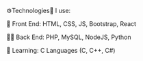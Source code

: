 ⚙️Technologies🤖 I use:

📱 Front End: HTML, CSS, JS, Bootstrap, React

👩‍💻 Back End: PHP, MySQL, NodeJS, Python

📖 Learning: C Languages (C, C++, C#)




